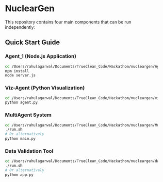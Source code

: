 # NuclearGen

This repository contains four main components that can be run independently:

## Quick Start Guide

### Agent_1 (Node.js Application)
```bash
cd /Users/rahulagarwal/Documents/TrueClean_Code/Hackathon/nucleargen/Agent_1
npm install
node server.js
```

### Viz-Agent (Python Visualization)
```bash
cd /Users/rahulagarwal/Documents/TrueClean_Code/Hackathon/nucleargen/viz-agent
python agent.py
```

### MultiAgent System
```bash
cd /Users/rahulagarwal/Documents/TrueClean_Code/Hackathon/nucleargen/MultiAgent
./run.sh
# Or alternatively
python main.py
```

### Data Validation Tool
```bash
cd /Users/rahulagarwal/Documents/TrueClean_Code/Hackathon/nucleargen/data-validation
./run.sh
# Or alternatively
python app.py
```